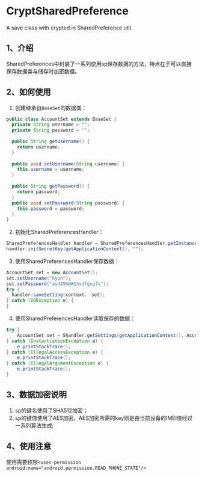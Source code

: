 # CryptSharedPreference
A save class with crypted in SharedPreference util.

## 1、介绍

SharedPreferences中封装了一系列使用sp保存数据的方法，特点在于可以直接保存数据类与储存时加密数据。

## 2、如何使用

1. 创建继承自`BaseSet`的数据类：
```java
public class AccountSet extends BaseSet {
  private String username = "";
  private String password = "";
  
  public String getUsername() {
    return username;
  }
  
  public void setUsername(String username) {
    this.username = username;
  }
  
  public String getPassword() {
    return password;
  }
  public void setPassword(String password) {
    this.password = password;
  }
}
```

2. 初始化SharedPreferencesHandler：
```java
SharedPreferencesHandler handler = SharedPreferencesHandler.getInstance();
handler.initSecretKey(getApplicationContext(), "");
```

3. 使用SharedPreferencesHandler保存数据：
```java
AccountSet set = new AccountSet();
set.setUsername("kyon");
set.setPassword("asd456@#$%sdfgsgfs");
try {
  handler.saveSetting(context， set);
} catch (IOException e) {
}
```

4. 使用SharedPreferencesHandler读取保存的数据：
```java
try {
	AccountSet set = Shandler.getSettings(getApplicationContext(), AccountSet.class);
} catch (InstantiationException e) {
	e.printStackTrace();
} catch (IllegalAccessException e) {
	e.printStackTrace();
} catch (IllegalArgumentException e) {
	e.printStackTrace();
}
```

## 3、数据加密说明

1. sp的键名使用了SHA512加密；
2. sp的键值使用了AES加密，AES加密所需的key则是由当前设备的IMEI值经过一系列算法生成;

## 4、使用注意

使用需要权限`<uses-permission android:name="android.permission.READ_PHONE_STATE"/>`
